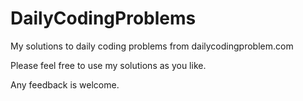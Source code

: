 # DailyCodingProblems
My solutions to daily coding problems from dailycodingproblem.com

Please feel free to use my solutions as you like.

Any feedback is welcome.
